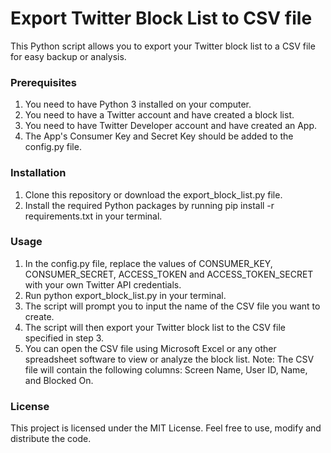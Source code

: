 # Export Twitter Block List to CSV file

This Python script allows you to export your Twitter block list to a CSV file for easy backup or analysis.

### Prerequisites

1. You need to have Python 3 installed on your computer.
2. You need to have a Twitter account and have created a block list.
3. You need to have Twitter Developer account and have created an App.
4. The App's Consumer Key and Secret Key should be added to the config.py file.

### Installation
1. Clone this repository or download the export_block_list.py file.
2. Install the required Python packages by running pip install -r requirements.txt in your terminal.

### Usage
1. In the config.py file, replace the values of CONSUMER_KEY, CONSUMER_SECRET, ACCESS_TOKEN and ACCESS_TOKEN_SECRET with your own Twitter API credentials.
2. Run python export_block_list.py in your terminal.
3. The script will prompt you to input the name of the CSV file you want to create.
4. The script will then export your Twitter block list to the CSV file specified in step 3.
5. You can open the CSV file using Microsoft Excel or any other spreadsheet software to view or analyze the block list.
Note: The CSV file will contain the following columns: Screen Name, User ID, Name, and Blocked On.

### License
This project is licensed under the MIT License. Feel free to use, modify and distribute the code.
